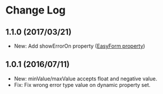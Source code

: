 # Change Log

## 1.1.0 (2017/03/21)
- New: Add showErrorOn property ([EasyForm property](https://github.com/emmasuzuki/EasyForm/blob/master/README.md#properties))

## 1.0.1 (2016/07/11)
- New: minValue/maxValue accepts float and negative value.
- Fix: Fix wrong error type value on dynamic property set.
